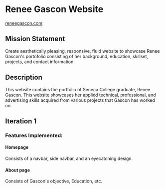 # Renee Gascon Website

[reneegascon.com](https://reneegascon.com)

## Mission Statement
Create aesthetically pleasing, responsive, fluid website to showcase Renee Gascon's portofolio consisting of her background, education, skillset, projects, and contact information.

## Description
This website contains the portfolio of Seneca College graduate, Renee Gascon. This website showcases her applied technical, professional, and advertising skills acquired from various projects that Gascon has worked on.

## Iteration 1

### Features Implemented:
#### Homepage
Consists of a navbar, side navbar, and an eyecatching design.

#### About page
Consists of Gascon's objective, Education, etc.
